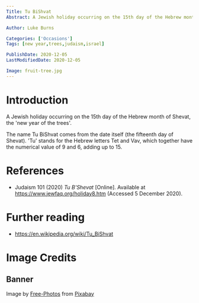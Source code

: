 ```yaml
---
Title: Tu BiShvat
Abstract: A Jewish holiday occurring on the 15th day of the Hebrew month of Shevat, the 'new year of the trees'.

Author: Luke Burns

Categories: ['Occasions']
Tags: [new year,trees,judaism,israel]

PublishDate: 2020-12-05
LastModifiedDate: 2020-12-05

Image: fruit-tree.jpg
---
```

# Introduction
A Jewish holiday occurring on the 15th day of the Hebrew month of Shevat, the 'new year of the trees'.

The name Tu BiShvat comes from the date itself (the fifteenth day of Shevat). 'Tu' stands for the Hebrew letters Tet and Vav, which together have the numerical value of 9 and 6, adding up to 15.

# References
* Judaism 101 (2020) *Tu B'Shevat* [Online]. Available at https://www.jewfaq.org/holiday8.htm (Accessed 5 December 2020).

# Further reading
* https://en.wikipedia.org/wiki/Tu_BiShvat

# Image Credits
## Banner
Image by <a href="https://pixabay.com/photos/?utm_source=link-attribution&amp;utm_medium=referral&amp;utm_campaign=image&amp;utm_content=1149584">Free-Photos</a> from <a href="https://pixabay.com/?utm_source=link-attribution&amp;utm_medium=referral&amp;utm_campaign=image&amp;utm_content=1149584">Pixabay</a>
